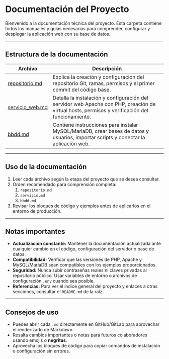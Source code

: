# Documentación del Proyecto

Bienvenido a la documentación técnica del proyecto. Esta carpeta contiene todos los manuales y guías necesarias para comprender, configurar y desplegar la aplicación web con su base de datos.

---

## Estructura de la documentación

| Archivo | Descripción |
|---------|-------------|
| [repositorio.md](repositorio.md) | Explica la creación y configuración del repositorio Git, ramas, permisos y el primer commit del código base. |
| [servicio_web.md](servicio_web.md) | Detalla la instalación y configuración del servidor web Apache con PHP, creación de virtual hosts, permisos y verificación del funcionamiento. |
| [bbdd.md](bbdd.md) | Contiene instrucciones para instalar MySQL/MariaDB, crear bases de datos y usuarios, importar scripts y conectar la aplicación web. |

---

## Uso de la documentación

1. Leer cada archivo según la etapa del proyecto que se desea consultar.
2. Orden recomendado para comprensión completa:
   1. `repositorio.md`  
   2. `servicio.md`  
   3. `bbdd.md`
3. Revisar los bloques de código y ejemplos antes de aplicarlos en el entorno de producción.

---

## Notas importantes

- **Actualización constante:** Mantener la documentación actualizada ante cualquier cambio en el código, configuración del servidor o base de datos.  
- **Compatibilidad:** Verificar que las versiones de PHP, Apache y MySQL/MariaDB sean compatibles con los ejemplos proporcionados.  
- **Seguridad:** Nunca subir contraseñas reales ni claves privadas al repositorio público. Usar variables de entorno o archivos de configuración `.env` cuando sea posible.  
- **Referencias:** Para ver el índice general del proyecto y enlaces a otras secciones, consultar el `README.md` de la raíz.

---

## Consejos de uso

- Puedes abrir cada `.md` directamente en GitHub/GitLab para aprovechar el renderizado de Markdown.  
- Resalta cambios importantes o notas para futuros colaboradores usando emojis o **negritas**.  
- Aprovecha los bloques de código para copiar comandos de instalación o configuración sin errores.  

